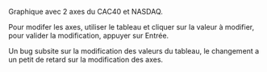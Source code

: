 Graphique avec 2 axes du CAC40 et NASDAQ. 

Pour modifer les axes, utiliser le tableau et cliquer sur la valeur à modifier, pour valider la modification, appuyer sur Entrée.

Un bug subsite sur la modification des valeurs du tableau, le changement a un petit de retard sur la modification des axes.
